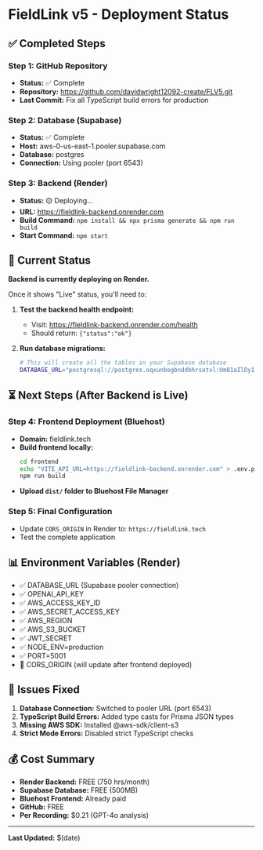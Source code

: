 # FieldLink v5 - Deployment Status

## ✅ Completed Steps

### Step 1: GitHub Repository
- **Status:** ✅ Complete
- **Repository:** https://github.com/davidwright12092-create/FLV5.git
- **Last Commit:** Fix all TypeScript build errors for production

### Step 2: Database (Supabase)
- **Status:** ✅ Complete
- **Host:** aws-0-us-east-1.pooler.supabase.com
- **Database:** postgres
- **Connection:** Using pooler (port 6543)

### Step 3: Backend (Render)
- **Status:** 🟡 Deploying...
- **URL:** https://fieldlink-backend.onrender.com
- **Build Command:** `npm install && npx prisma generate && npm run build`
- **Start Command:** `npm start`

## 🔄 Current Status

**Backend is currently deploying on Render.**

Once it shows "Live" status, you'll need to:

1. **Test the backend health endpoint:**
   - Visit: https://fieldlink-backend.onrender.com/health
   - Should return: `{"status":"ok"}`

2. **Run database migrations:**
   ```bash
   # This will create all the tables in your Supabase database
   DATABASE_URL="postgresql://postgres.oqxunbogbnddbhrsatvl:Um81aIlDy1vYlpJG@aws-0-us-east-1.pooler.supabase.com:6543/postgres" npx prisma migrate deploy
   ```

## ⏳ Next Steps (After Backend is Live)

### Step 4: Frontend Deployment (Bluehost)
- **Domain:** fieldlink.tech
- **Build frontend locally:**
  ```bash
  cd frontend
  echo "VITE_API_URL=https://fieldlink-backend.onrender.com" > .env.production
  npm run build
  ```
- **Upload `dist/` folder to Bluehost File Manager**

### Step 5: Final Configuration
- Update `CORS_ORIGIN` in Render to: `https://fieldlink.tech`
- Test the complete application

## 📊 Environment Variables (Render)

- ✅ DATABASE_URL (Supabase pooler connection)
- ✅ OPENAI_API_KEY
- ✅ AWS_ACCESS_KEY_ID
- ✅ AWS_SECRET_ACCESS_KEY
- ✅ AWS_REGION
- ✅ AWS_S3_BUCKET
- ✅ JWT_SECRET
- ✅ NODE_ENV=production
- ✅ PORT=5001
- 🔄 CORS_ORIGIN (will update after frontend deployed)

## 🐛 Issues Fixed

1. **Database Connection:** Switched to pooler URL (port 6543)
2. **TypeScript Build Errors:** Added type casts for Prisma JSON types
3. **Missing AWS SDK:** Installed @aws-sdk/client-s3
4. **Strict Mode Errors:** Disabled strict TypeScript checks

## 💰 Cost Summary

- **Render Backend:** FREE (750 hrs/month)
- **Supabase Database:** FREE (500MB)
- **Bluehost Frontend:** Already paid
- **GitHub:** FREE
- **Per Recording:** $0.21 (GPT-4o analysis)

---

**Last Updated:** $(date)
